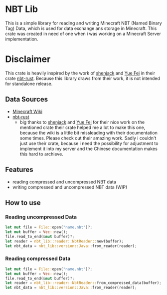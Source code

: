 # NBT Lib

This is a simple library for reading and writing Minecraft NBT (Named Binary Tag) Data,
which is used for data exchange ans storage in Minecraft.
This crate was created in need of one when i was working on a Minecraft Server implementation.

# Disclaimer

This crate is heavily inspired by the work of [shenjack](https://github.com/shenjackyuanjie) and [Yue Fei](https://github.com/InfyniteHeap) in their crate [nbt-rust](https://github.com/shenjackyuanjie/nbt-rust).
Because this library draws from their work, it is not intended for standalone release.

## Data Sources
- [Minecraft Wiki](https://wiki.vg/NBT)
- [nbt-rust](https://github.com/shenjackyuanjie/nbt-rust)
  - big thanks to [shenjack](https://github.com/shenjackyuanjie) and [Yue Fei](https://github.com/InfyniteHeap) for their nice work on the mentioned crate
    their crate helped me a lot to make this one, because the wiki is a little bit missleading
    with their documentation some times. Please check out their amazing work. Sadly i couldn't just
    use their crate, because i need the possibility for adjustment to implement it into my server
    and the Chinese documentation makes this hard to archieve.

## Features

- reading compressed and uncompressed NBT data
- writing compressed and uncompressed NBT data (WIP)

## How to use

### Reading uncompressed Data
```rust
let mut file = File::open("name.nbt")?;
let mut buffer = Vec::new();
file.read_to_end(&mut buffer)?;
let reader = nbt_lib::reader::NbtReader::new(buffer);
let nbt_data = nbt_lib::version::Java::from_reader(reader);
```

### Reading compressed Data
```rust
let mut file = File::open("name.nbt")?;
let mut buffer = Vec::new();
file.read_to_end(&mut buffer)?;
let reader = nbt_lib::reader::NbtReader::from_compressed_data(buffer);
let nbt_data = nbt_lib::version::Java::from_reader(reader);
```
